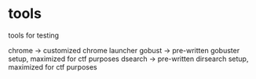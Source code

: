 # tools
tools for testing


chrome -> customized chrome launcher
gobust -> pre-written gobuster setup, maximized for ctf purposes
dsearch -> pre-written dirsearch setup, maximized for ctf purposes
